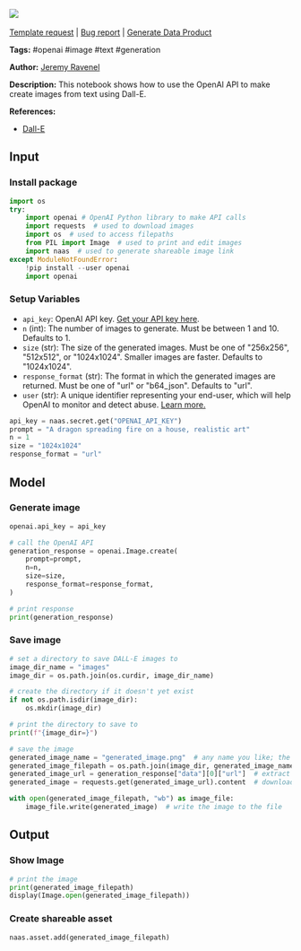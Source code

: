 <a href="https://app.naas.ai/user-redirect/naas/downloader?url=https://raw.githubusercontent.com/jupyter-naas/awesome-notebooks/master/OpenAI/OpenAI_Generate_image_from_text.ipynb" target="_parent"><img src="https://naasai-public.s3.eu-west-3.amazonaws.com/Open_in_Naas_Lab.svg"/></a><br><br><a href="https://github.com/jupyter-naas/awesome-notebooks/issues/new?assignees=&labels=&template=template-request.md&title=Tool+-+Action+of+the+notebook+">Template request</a> | <a href="https://github.com/jupyter-naas/awesome-notebooks/issues/new?assignees=&labels=bug&template=bug_report.md&title=OpenAI+-+Generate+image+from+text:+Error+short+description">Bug report</a> | <a href="https://app.naas.ai/user-redirect/naas/downloader?url=https://raw.githubusercontent.com/jupyter-naas/awesome-notebooks/master/Naas/Naas_Start_data_product.ipynb" target="_parent">Generate Data Product</a>

**Tags:** #openai #image #text #generation

**Author:** [Jeremy Ravenel](https://www.linkedin.com/in/jeremyravenel)

**Description:** This notebook shows how to use the OpenAI API to make create images from text using Dall-E.

**References:**
- [Dall-E](https://openai.com/research/dall-e)

## Input

### Install package


```python
import os
try:
    import openai # OpenAI Python library to make API calls
    import requests  # used to download images
    import os  # used to access filepaths
    from PIL import Image  # used to print and edit images
    import naas  # used to generate shareable image link
except ModuleNotFoundError:
    !pip install --user openai
    import openai
```

### Setup Variables
- `api_key`: OpenAI API key. [Get your API key here](https://openai.com/docs/api-overview/).
- `n` (int): The number of images to generate. Must be between 1 and 10. Defaults to 1.
- `size` (str): The size of the generated images. Must be one of "256x256", "512x512", or "1024x1024". Smaller images are faster. Defaults to "1024x1024".
- `response_format` (str): The format in which the generated images are returned. Must be one of "url" or "b64_json". Defaults to "url".
- `user` (str): A unique identifier representing your end-user, which will help OpenAI to monitor and detect abuse. [Learn more.](https://beta.openai.com/docs/usage-policies/end-user-ids)


```python
api_key = naas.secret.get("OPENAI_API_KEY")
prompt = "A dragon spreading fire on a house, realistic art"
n = 1
size = "1024x1024"
response_format = "url"
```

## Model

### Generate image


```python
openai.api_key = api_key

# call the OpenAI API
generation_response = openai.Image.create(
    prompt=prompt,
    n=n,
    size=size,
    response_format=response_format,
)

# print response
print(generation_response)
```

### Save image


```python
# set a directory to save DALL-E images to
image_dir_name = "images"
image_dir = os.path.join(os.curdir, image_dir_name)

# create the directory if it doesn't yet exist
if not os.path.isdir(image_dir):
    os.mkdir(image_dir)

# print the directory to save to
print(f"{image_dir=}")

# save the image
generated_image_name = "generated_image.png"  # any name you like; the filetype should be .png
generated_image_filepath = os.path.join(image_dir, generated_image_name)
generated_image_url = generation_response["data"][0]["url"]  # extract image URL from response
generated_image = requests.get(generated_image_url).content  # download the image

with open(generated_image_filepath, "wb") as image_file:
    image_file.write(generated_image)  # write the image to the file
```

## Output

### Show Image


```python
# print the image
print(generated_image_filepath)
display(Image.open(generated_image_filepath))
```

### Create shareable asset 


```python
naas.asset.add(generated_image_filepath)
```
